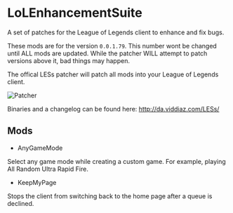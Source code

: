 LoLEnhancementSuite
==================

A set of patches for the League of Legends client to enhance and fix bugs.

These mods are for the version `0.0.1.79`. This number wont be changed until ALL mods are updated. While the patcher WILL attempt to patch versions above it, bad things may happen.

The offical LESs patcher will patch all mods into your League of Legends client.

![Patcher](http://puu.sh/7VkF8.png)

Binaries and a changelog can be found here: http://da.viddiaz.com/LESs/

## Mods

* AnyGameMode

Select any game mode while creating a custom game. For example, playing All Random Ultra Rapid Fire.

* KeepMyPage

Stops the client from switching back to the home page after a queue is declined.
